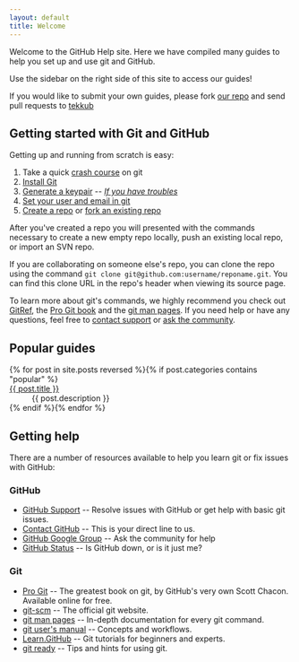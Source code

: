 ```yaml
---
layout: default
title: Welcome
---
```


Welcome to the GitHub Help site. Here we have compiled many guides to help you set up and use git and GitHub.

Use the sidebar on the right side of this site to access our guides!

If you would like to submit your own guides, please fork [our repo](http://github.com/github/help.github.com/) and send pull requests to [tekkub](http://github.com/tekkub)


Getting started with Git and GitHub
-----------------------------------

Getting up and running from scratch is easy:

1. Take a quick [crash course](http://gitref.org/) on git
2. [Install Git](git-installation-redirect)
3. [Generate a keypair](key-setup-redirect) -- *[If you have troubles](troubleshooting-ssh)*
4. [Set your user and email in git](git-email-settings)
5. [Create a repo](creating-a-repo) or [fork an existing repo](forking)

After you've created a repo you will presented with the commands necessary to create a new empty repo locally, push an existing local repo, or import an SVN repo.

If you are collaborating on someone else's repo, you can clone the repo using the command `git clone git@github.com:username/reponame.git`.  You can find this clone URL in the repo's header when viewing its source page.

To learn more about git's commands, we highly recommend you check out [GitRef](http://gitref.org/), the [Pro Git book](http://progit.org/) and the [git man pages](http://www.kernel.org/pub/software/scm/git/docs/).  If you need help or have any questions, feel free to [contact support](http://support.github.com) or [ask the community](http://groups.google.com/group/github/).

Popular guides
--------------

<dl>
  {% for post in site.posts reversed %}{% if post.categories contains "popular" %}
    <dt><a href="{{ post.url }}" id="{{ cat }}">{{ post.title }}</a></dt>
    <dd>{{ post.description }}</dd>
  {% endif %}{% endfor %}
</dl>

Getting help
------------

There are a number of resources available to help you learn git or fix issues with GitHub:

### GitHub

* [GitHub Support](http://support.github.com) -- Resolve issues with GitHub or get help with basic git issues.
* [Contact GitHub](http://github.com/contact) -- This is your direct line to us.
* [GitHub Google Group](http://groups.google.com/group/github/) -- Ask the community for help
* [GitHub Status](http://status.github.com) -- Is GitHub down, or is it just me?

### Git

* [Pro Git](http://progit.org/) -- The greatest book on git, by GitHub's very own Scott Chacon. Available online for free.
* [git-scm](http://git-scm.com/) -- The official git website.
* [git man pages](http://www.kernel.org/pub/software/scm/git/docs/) -- In-depth documentation for every git command.
* [git user's manual](http://www.kernel.org/pub/software/scm/git/docs/user-manual.html) -- Concepts and workflows.
* [Learn.GitHub](http://learn.github.com) -- Git tutorials for beginners and experts.
* [git ready](http://www.gitready.com/) -- Tips and hints for using git.
